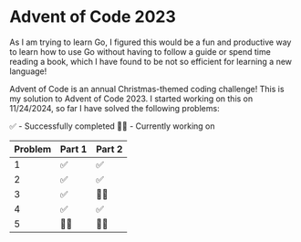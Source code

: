 # Advent of Code 2023

As I am trying to learn Go, I figured this would be a fun and productive way to learn how to use Go without having to follow a guide or spend time reading a book, which I have found to be not so efficient for learning a new language!

Advent of Code is an annual Christmas-themed coding challenge! This is my solution to Advent of Code 2023. I started working on this on 11/24/2024, so far I have solved the following problems:

✅  - Successfully completed
👨‍💻 - Currently working on

| Problem | Part 1 | Part 2 |
|--|--|--|
| 1 | ✅ | ✅ |
| 2 | ✅ | ✅ |
| 3 | ✅ | 👨‍💻 |
| 4 | ✅ | ✅ |
| 5 | 👨‍💻 | 👨‍💻 |